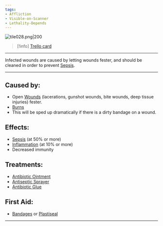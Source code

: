 ```yaml
---
tags:
- Affliction
- Visible-on-Scanner
- Lethality-Depends
---
```


![tile028.png\|200](/Any%20bodypart/Infected%20Wounds%20-%20Attachments/6718845db30472d958dd7c86.png)

> [!info] [Trello card](https://trello.com/c/PjAAGvjn/100-infected-wounds)

---

Infected wounds are caused by letting wounds fester, and should be cleaned in order to prevent [Sepsis](../Blood/Sepsis.md).

---

## Caused by:

- Open [Wounds](https://trello.com/c/yhDjfTqs) (lacerations, gunshot wounds, bite wounds, deep tissue injuries) fester.
- [Burns](Burns.md)
- This will be sped up dramatically if there is a dirty bandage on a wound.

## Effects:

- [Sepsis](../Blood/Sepsis.md) (at 50% or more)
- [Inflammation](../Symptoms/Inflammation.md) (at 10% or more)
- Decreased immunity

## Treatments:

- [Antibiotic Ointment](../Items/Antibiotic%20Ointment.md)
- [Antiseptic Sprayer](../Items/Antiseptic%20Sprayer.md)
- [Antibiotic Glue](../Items/Antibiotic%20Glue.md)

## First Aid:

- [Bandages](../Items/Bandages.md) or [Plastiseal](../Items/Plastiseal.md)

---

